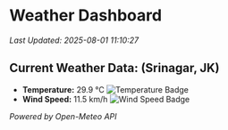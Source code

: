 
# Weather Dashboard

_Last Updated: 2025-08-01 11:10:27_

## Current Weather Data: (Srinagar, JK)
- **Temperature:** 29.9 °C ![Temperature Badge](https://img.shields.io/badge/Temperature-Medium%20Temp-green)
- **Wind Speed:** 11.5 km/h ![Wind Speed Badge](https://img.shields.io/badge/Wind%20Speed-Light%20Wind-blue)

*Powered by Open-Meteo API*
